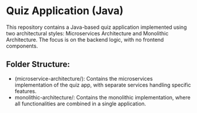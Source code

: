 # Quiz Application (Java)
This repository contains a Java-based quiz application implemented using two architectural styles: Microservices Architecture and Monolithic Architecture. The focus is on the backend logic, with no frontend components.

## Folder Structure:
- (microservice-architecture/): Contains the microservices implementation of the quiz app, with separate services handling specific features.
- monolithic-architecture/: Contains the monolithic implementation, where all functionalities are combined in a single application.